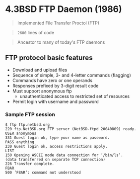 # 4.3BSD FTP Daemon (1986)

> Implemented File Transfer Proctol (FTP)

> `2600` lines of code

> Ancestor to many of today's FTP daemons

## FTP protocol basic features
* Download and upload files
* Sequence of simple, 3- and 4-letter commands (flagging)
* Commands have zero or one operands
* Responses prefixed by 3-digit result code
* Must support anonymous ftp
    * unauthenticated access to restricted set of resources
* Permit login with username and password

### Sample FTP session
```
$ ftp ftp.netbsd.org
220 ftp.NetBSD.org FTP server (NetBSD-ftpd 20040809) ready.
USER anonymous
331 Guest login ok, type your name as password.
PASS anything
230 Guest login ok, access restrictions apply.
LIST
150 Opening ASCII mode data connection for ’/bin/ls’.
(data transferred on separate TCP connection)
226 Transfer complete.
FBAR
500 ’FBAR’: command not understood
```

